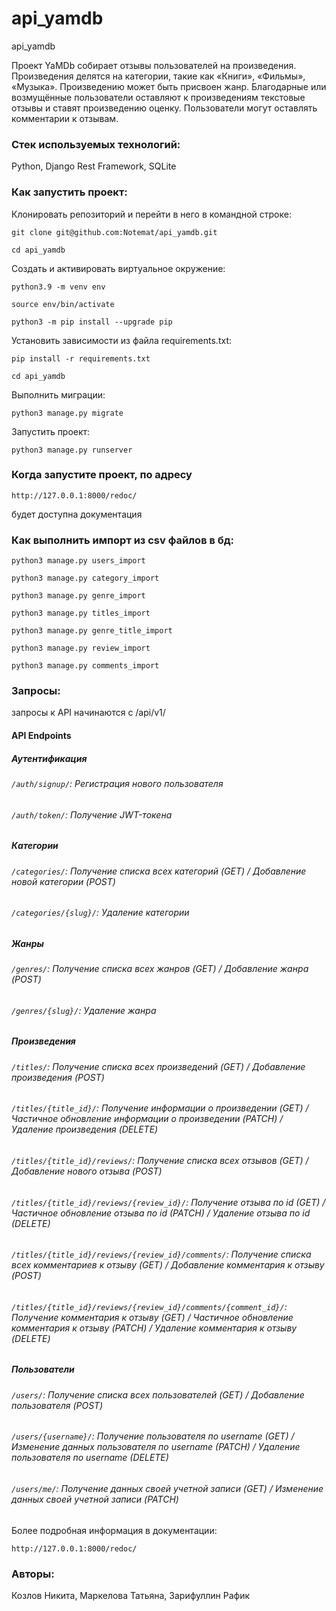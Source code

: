 # api_yamdb
api_yamdb

Проект YaMDb собирает отзывы пользователей на произведения.
Произведения делятся на категории, такие как «Книги», «Фильмы», «Музыка».
Произведению может быть присвоен жанр.
Благодарные или возмущённые пользователи оставляют к произведениям текстовые отзывы и ставят произведению оценку.
Пользователи могут оставлять комментарии к отзывам.

### Стек используемых технологий:
Python, Django Rest Framework, SQLite

### Как запустить проект:

Клонировать репозиторий и перейти в него в командной строке:

```
git clone git@github.com:Notemat/api_yamdb.git
```

```
cd api_yamdb
```

Cоздать и активировать виртуальное окружение:

```
python3.9 -m venv env
```

```
source env/bin/activate
```

```
python3 -m pip install --upgrade pip
```

Установить зависимости из файла requirements.txt:

```
pip install -r requirements.txt
```

```
cd api_yamdb
```

Выполнить миграции:

```
python3 manage.py migrate
```

Запустить проект:

```
python3 manage.py runserver
```

### Когда запустите проект, по адресу
``` 
http://127.0.0.1:8000/redoc/ 
```
будет доступна документация

### Как выполнить импорт из csv файлов в бд:
```
python3 manage.py users_import
```
```
python3 manage.py category_import
```
```
python3 manage.py genre_import
```
```
python3 manage.py titles_import
```
```
python3 manage.py genre_title_import
```
```
python3 manage.py review_import
```
```
python3 manage.py comments_import
```
### Запросы:
запросы к API начинаются с /api/v1/

#### API Endpoints
##### Аутентификация
###### ```/auth/signup/```: Регистрация нового пользователя
###### ```/auth/token/```: Получение JWT-токена
##### Категории
###### ```/categories/```: Получение списка всех категорий (GET) / Добавление новой категории (POST)
###### ```/categories/{slug}/```: Удаление категории
##### Жанры
###### ```/genres/```: Получение списка всех жанров (GET) / Добавление жанра (POST)
###### ```/genres/{slug}/```: Удаление жанра
##### Произведения
###### ```/titles/```: Получение списка всех произведений (GET) / Добавление произведения (POST)
###### ```/titles/{title_id}/```: Получение информации о произведении (GET) / Частичное обновление информации о произведении (PATCH) / Удаление произведения (DELETE)
###### ```/titles/{title_id}/reviews/```: Получение списка всех отзывов (GET) / Добавление нового отзыва (POST)
###### ```/titles/{title_id}/reviews/{review_id}/```: Получение отзыва по id (GET) / Частичное обновление отзыва по id (PATCH) / Удаление отзыва по id (DELETE)
###### ```/titles/{title_id}/reviews/{review_id}/comments/```: Получение списка всех комментариев к отзыву (GET) / Добавление комментария к отзыву (POST)
###### ```/titles/{title_id}/reviews/{review_id}/comments/{comment_id}/```: Получение комментария к отзыву (GET) / Частичное обновление комментария к отзыву (PATCH) / Удаление комментария к отзыву (DELETE)
##### Пользователи
###### ```/users/```: Получение списка всех пользователей (GET) / Добавление пользователя (POST)
###### ```/users/{username}/```: Получение пользователя по username (GET) / Изменение данных пользователя по username (PATCH) / Удаление пользователя по username (DELETE)
###### ```/users/me/```: Получение данных своей учетной записи (GET) / Изменение данных своей учетной записи (PATCH)

Более подробная информация в документации:
``` 
http://127.0.0.1:8000/redoc/ 
```



### Авторы:
Козлов Никита, Маркелова Татьяна, Зарифуллин Рафик

